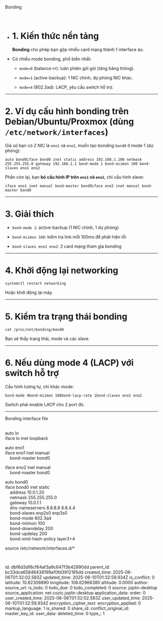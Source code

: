 Bonding

&nbsp;

- # 1\. Kiến thức nền tảng
    
    **Bonding** cho phép bạn gộp nhiều card mạng thành 1 interface ảo.
    
- Có nhiều mode bonding, phổ biến nhất:
    
    - `mode=0` (balance-rr): luân phiên gửi gói (tăng băng thông).
        
    - `mode=1` (active-backup): 1 NIC chính, dự phòng NIC khác.
        
    - `mode=4` (802.3ad): LACP, yêu cầu switch hỗ trợ.
        

* * *

# 2\. Ví dụ cấu hình bonding trên Debian/Ubuntu/Proxmox (dùng `/etc/network/interfaces`)

Giả sử bạn có 2 NIC là `eno1` và `eno2`, muốn tạo bonding `bond0` ở mode 1 (dự phòng):

`auto bond0iface bond0 inet static address 192.168.1.100 netmask 255.255.255.0 gateway 192.168.1.1 bond-mode 1 bond-miimon 100 bond-slaves eno1 eno2`

Phần còn lại, bạn **bỏ cấu hình IP trên `eno1` và `eno2`**, chỉ cấu hình slave:

`iface eno1 inet manual bond-master bond0iface eno2 inet manual bond-master bond0`

* * *

# 3\. Giải thích

- `bond-mode 1`: active-backup (1 NIC chính, 1 dự phòng)
    
- `bond-miimon 100`: kiểm tra link mỗi 100ms để phát hiện lỗi
    
- `bond-slaves eno1 eno2`: 2 card mạng tham gia bonding
    

* * *

# 4\. Khởi động lại networking

`systemctl restart networking`

Hoặc khởi động lại máy.

* * *

# 5\. Kiểm tra trạng thái bonding

`cat /proc/net/bonding/bond0`

Bạn sẽ thấy trạng thái, mode và các slave.

* * *

# 6\. Nếu dùng mode 4 (LACP) với switch hỗ trợ

Cấu hình tương tự, chỉ khác mode:

`bond-mode 4bond-miimon 100bond-lacp-rate 1bond-slaves eno1 eno2`

Switch phải enable LACP cho 2 port đó.

* * *

Bonding interface file  
<br/>

auto lo  
iface lo inet loopback

auto eno1  
iface eno1 inet manual  
    bond-master bond0

iface eno2 inet manual  
    bond-master bond0

auto bond0  
iface bond0 inet static  
    address 10.0.1.20  
    netmask 255.255.255.0  
    gateway 10.0.1.1  
    dns-nameservers 8.8.8.8 8.8.4.4  
    bond-slaves enp2s0 enp3s0  
    bond-mode 802.3ad  
    bond-miimon 100  
    bond-downdelay 200  
    bond-updelay 200  
    bond-xmit-hash-policy layer3+4

source /etc/network/interfaces.d/\*

  
<br/>

id: dbf6d3df6cf64af3a9c647f3b42990dd
parent_id: bc33dce65848438199af0fd3912185dd
created_time: 2025-06-06T01:32:02.583Z
updated_time: 2025-06-10T01:32:59.934Z
is_conflict: 0
latitude: 10.82309890
longitude: 106.62966380
altitude: 0.0000
author: 
source_url: 
is_todo: 0
todo_due: 0
todo_completed: 0
source: joplin-desktop
source_application: net.cozic.joplin-desktop
application_data: 
order: 0
user_created_time: 2025-06-06T01:32:02.583Z
user_updated_time: 2025-06-10T01:32:59.934Z
encryption_cipher_text: 
encryption_applied: 0
markup_language: 1
is_shared: 0
share_id: 
conflict_original_id: 
master_key_id: 
user_data: 
deleted_time: 0
type_: 1